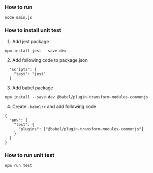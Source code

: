 ### How to run

```node main.js```

### How to install unit test

1. Add jest package

```npm install jest --save-dev```

2. Add following code to package.json

```
  "scripts": {
    "test": "jest"
  }
```

3. Add babel package

```npm install --save-dev @babel/plugin-transform-modules-commonjs```

4. Create ```.babelrc``` and add following code

```
{
  "env": {
    "test": {
      "plugins": ["@babel/plugin-transform-modules-commonjs"]
    }
  }
}
```

### How to run unit test

```npm run test```